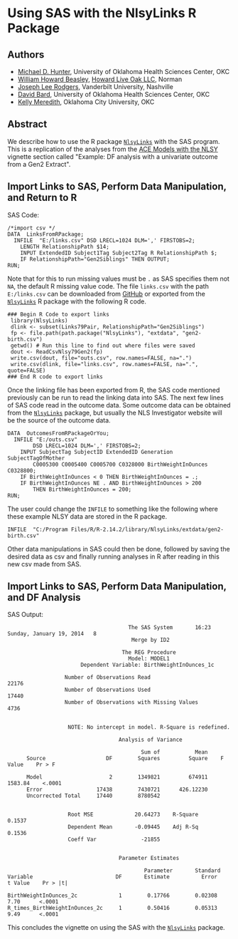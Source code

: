 # Using SAS with the NlsyLinks R Package

## Authors
 * [Michael D. Hunter](http://students.ou.edu/H/Michael.D.Hunter-1/), University of Oklahoma Health Sciences Center, OKC
 * [William Howard Beasley](http://scholar.google.com/citations?user=ffsJTC0AAAAJ), [Howard Live Oak LLC](http://howardliveoak.com/), Norman
 * [Joseph Lee Rodgers](http://www.vanderbilt.edu/psychological_sciences/bio/joe-rodgers), Vanderbilt University, Nashville
 * [David Bard](http://find.ouhsc.edu/Faculty.aspx?FacultyID=1041), University of Oklahoma Health Sciences Center, OKC
 * [Kelly Meredith](http://www.okcu.edu/admin/academic-affairs/staff/bio/item-id-77), Oklahoma City University, OKC
 
## Abstract
We describe how to use the R package [`NlsyLinks`](http://cran.r-project.org/package=NlsyLinks) with the SAS program.  This is a replication of the analyses from the [ACE Models with the NLSY](http://cran.r-project.org/package=NlsyLinks/vignettes/NlsyAce.pdf) vignette section called "Example: DF analysis with a univariate outcome from a Gen2 Extract".

## Import Links to SAS, Perform Data Manipulation, and Return to R
SAS Code:
```
/*import csv */
DATA  LinksFromRPackage;
  INFILE  "E:/links.csv" DSD LRECL=1024 DLM=',' FIRSTOBS=2;
    LENGTH RelationshipPath $14;
    INPUT ExtendedID Subject1Tag Subject2Tag R RelationshipPath $;
    IF RelationshipPath="Gen2Siblings" THEN OUTPUT;
RUN;
```

Note that for this to run missing values must be `.` as SAS specifies them not `NA`, the default R missing value code.  The file `links.csv` with the path `E:/links.csv` can be downloaded from [GitHub](https://github.com/LiveOak/NlsyLinks/raw/master/UtilityScripts/SasExample/links.csv) or exported from the [`NlsyLinks`](http://cran.r-project.org/package=NlsyLinks) R package with the following R code.

```
### Begin R Code to export links
 library(NlsyLinks)
 dlink <- subset(Links79Pair, RelationshipPath="Gen2Siblings")
 fp <- file.path(path.package("NlsyLinks"), "extdata", "gen2-birth.csv")
 getwd() # Run this line to find out where files were saved
 dout <- ReadCsvNlsy79Gen2(fp)
 write.csv(dout, file="outs.csv", row.names=FALSE, na=".")
 write.csv(dlink, file="links.csv", row.names=FALSE, na=".", quote=FALSE)
### End R code to export links
```

Once the linking file has been exported from R, the SAS code mentioned previously can be run to read the linking data into SAS.  The next few lines of SAS code read in the outcome data.  Some outcome data can be obtained from the [`NlsyLinks`](http://cran.r-project.org/package=NlsyLinks) package, but usually the NLS Investigator website will be the source of the outcome data.

```
DATA  OutcomesFromRPackageOrYou;
  INFILE "E:/outs.csv"
		DSD LRECL=1024 DLM=',' FIRSTOBS=2;
	INPUT SubjectTag SubjectID ExtendedID Generation SubjectTagOfMother
		C0005300 C0005400 C0005700 C0328000 BirthWeightInOunces C0328800;
	IF BirthWeightInOunces < 0 THEN BirthWeightInOunces = .;
	IF BirthWeightInOunces NE . AND BirthWeightInOunces > 200
		THEN BirthWeightInOunces = 200;
RUN;
```

The user could change the `INFILE` to something like the following where these example NLSY data are stored in the R package.

```
INFILE  "C:/Program Files/R/R-2.14.2/library/NlsyLinks/extdata/gen2-birth.csv"
```
Other data manipulations in SAS could then be done, followed by saving the desired data as csv and finally running analyses in R after reading in this new csv made from SAS.

## Import Links to SAS, Perform Data Manipulation, and DF Analysis

<!---**Mike, I think the Markdown above has all the examples you use later, except for output.  It probably makes sense to use the same code block formatting, just as if it were input code.** --->

SAS Output:
```
                                      The SAS System       16:23 Sunday, January 19, 2014   8
                                       Merge by ID2

                                    The REG Procedure
                                      Model: MODEL1
                       Dependent Variable: BirthWeightInOunces_1c

                  Number of Observations Read                      22176
                  Number of Observations Used                      17440
                  Number of Observations with Missing Values        4736


                   NOTE: No intercept in model. R-Square is redefined.

                                   Analysis of Variance

                                          Sum of           Mean
      Source                   DF        Squares         Square    F Value    Pr > F

      Model                     2        1349821         674911    1583.84    <.0001
      Error                 17438        7430721      426.12230
      Uncorrected Total     17440        8780542


                   Root MSE             20.64273    R-Square     0.1537
                   Dependent Mean       -0.09445    Adj R-Sq     0.1536
                   Coeff Var              -21855


                                   Parameter Estimates

                                           Parameter       Standard
Variable                          DF       Estimate          Error    t Value    Pr > |t|

BirthWeightInOunces_2c             1        0.17766        0.02308       7.70      <.0001
R_times_BirthWeightInOunces_2c     1        0.50416        0.05313       9.49      <.0001
```
This concludes the vignette on using the SAS with the [`NlsyLinks`](http://cran.r-project.org/package=NlsyLinks) package.
